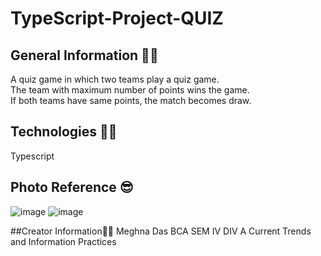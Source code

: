 # TypeScript-Project-QUIZ

## General Information 🤷‍♀️
A quiz game in which two teams play a quiz game.<br>
The team with maximum number of points wins the game.<br>
If both teams have same points, the match becomes draw.<br>

## Technologies 👩‍💻
Typescript

## Photo Reference 😎
![image](https://user-images.githubusercontent.com/55181652/111861623-ddc84280-8975-11eb-904c-a48109bfcee5.png)
![image](https://user-images.githubusercontent.com/55181652/111861625-e3258d00-8975-11eb-8c96-8e1de3153e8e.png)

##Creator Information👩‍💻
Meghna Das
BCA SEM IV
DIV A
Current Trends and Information Practices



